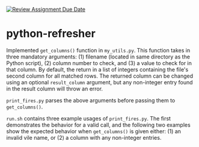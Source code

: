 [![Review Assignment Due Date](https://classroom.github.com/assets/deadline-readme-button-22041afd0340ce965d47ae6ef1cefeee28c7c493a6346c4f15d667ab976d596c.svg)](https://classroom.github.com/a/_G_SdF8U)
# python-refresher

Implemented `get_columns()` function in `my_utils.py`. This function takes in three mandatory arguments: (1) filename (located in same directory as the Python script), (2) column number to check, and (3) a value to check for in that column. By default, the return in a list of integers containing the file's second column for all matched rows. The returned column can be changed using an optional `result_column` argument, but any non-integer entry found in the result column will throw an error.

`print_fires.py` parses the above arguments before passing them to `get_columns()`.

`run.sh` contains three example usages of `print_fires.py`. The first demonstrates the behavior for a valid call, and the following two examples show the expected behavior when `get_columns()` is given either: (1) an invalid vile name, or (2) a column with any non-integer entries.
